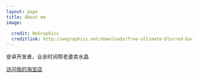 ```yaml
---
layout: page
title: About me
image:
  
  credit: WeGraphics
  creditlink: http://wegraphics.net/downloads/free-ultimate-blurred-background-pack/
---
```


安卓开发者，业余时间帮老婆卖水晶

<a markdown="0" href="http://jiayi8889.taobao.com" class="btn">访问我的淘宝店</a>

